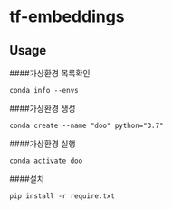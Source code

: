 # tf-embeddings


## Usage


####가상환경  목록확인
```
conda info --envs
```


####가상환경 생성
```
conda create --name "doo" python="3.7"
```

####가상환경 실행

```
conda activate doo
```

####설치
```
pip install -r require.txt
```